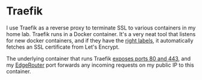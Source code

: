 # Traefik

I use Traefik as a reverse proxy to terminate SSL to various containers in my home lab. Traefik runs in a Docker container. It's a very neat tool that listens for new docker containers, and if they have the [right labels](https://github.com/bswinnerton/home-lab/blob/02f00af9580b441f0ff2b79c84d5711333a8d507/containers/grafana/docker-compose.yml#L16-L19), it automatically fetches an SSL certificate from Let's Encrypt.

The underlying container that runs Traefik [exposes ports 80 and 443](https://github.com/bswinnerton/home-lab/blob/02f00af9580b441f0ff2b79c84d5711333a8d507/containers/traefik/docker-compose.yml#L9-L10), and my [EdgeRouter](../README.md#the-home-lab) port forwards any incoming requests on my public IP to this container.

